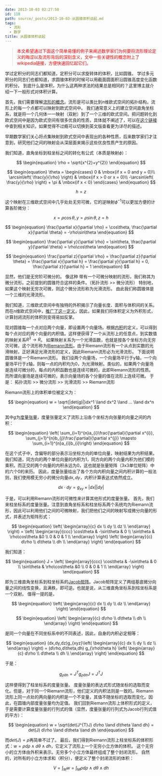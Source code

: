 ```yaml
---
date: 2013-10-03 02:27:50
id: 118
path: source/_posts/2013-10-03-从圆锥体积谈起.md
tags:
  - 流形
  - 数学
title: 从圆锥体积谈起
---
```


> <span style="color: #ff0000;">本文希望通过下面这个简单易懂的例子来阐述数学家们为何要将流形理论定义的晦涩以及流形背后的深刻含义，文中一些关键性的概念附上了wikipedia链接，方便快速回忆起它们。</span>


学过定积分的同志们都知道，定积分可以求旋转体的体积，比如圆锥。
学过多元积分的同志们也都知道，求圆锥体积的时候可以用截面圆面积沿圆锥高度变化函数的积分。
到底什么是体积，为什么这两种求法的结果总是相同的？这里博主就介绍一下一般形式对体积计算。

首先，我们需要理解[流形的概念](http://zh.wikipedia.org/wiki/%E6%B5%81%E5%BD%A2)。流形是可以类比到$n$维欧式空间的拓扑结构，流形上的每一个点都可以映射到欧式空间中。
我们通常意义上的建立空间直角坐标系，就是将一个几何体一一映射（双射）到了一个三维的欧式空间。把问题转化到欧式空间中是因为欧式空间有很多优良的性质，具体就不阐述了，可以在[这个链接](http://zh.wikipedia.org/wiki/%E6%AC%A7%E5%87%A0%E9%87%8C%E5%BE%97%E7%A9%BA%E9%97%B4)中查到相关知识，如果觉得不过瘾可以切换到英文版查看更为详尽的描述。

<!-- more -->

早期数学家们关心将点集映射到欧式空间中表现出的各种性质，后来数学家们才注意到，研究他们之间的映射会从深层面来揭示这些优良性质产生的原因。

我们知道，直角坐标到柱坐标之间的转化有公式（本质是映射$\phi$）：

$$
\begin{equation}
\rho = \sqrt{x^{2}+y^{2}}
\end{equation}
$$

$$
\begin{equation}
\theta = \begin{cases} 0 & \mbox{if x = 0 and y = 0}\\ \arcsin\left( \frac{y}{\rho} \right) & \mbox{if x > 0 or x = 0}\\ -\arcsin\left( \frac{y}{\rho} \right) + \pi & \mbox{if x < 0} \end{cases}
\end{equation}
$$

$$
\begin{equation}
h=z
\end{equation}
$$

这个映射在三维欧式空间中几乎处处无穷可微，它的逆映射$\phi ^{-1}$可以更加方便的计算各阶微分： 

$$
\begin{equation}
x = \rho \cos\theta,y = \rho \sin\theta,z = h
\end{equation}
$$

$$
\begin{equation}
\frac{\partial x}{\partial \rho} = \cos\theta, \frac{\partial x}{\partial \theta} = -\rho\sin\theta
\end{equation} 
$$

$$
\begin{equation}
\frac{\partial y}{\partial \rho} = \sin\theta, \frac{\partial y}{\partial \theta} = \rho\cos\theta
\end{equation}
$$

$$
\begin{equation}
\frac{\partial z}{\partial \rho} = \frac{\partial z}{\partial \theta} = \frac{\partial x}{\partial h} = \frac{\partial y}{\partial h} = 0, \frac{\partial z}{\partial h} = 1
\end{equation}
$$

显然，他们是无穷阶可微分的。 像这种 带有一个可微分映射的流形，我们称其为微分流形。之前提到的圆锥符合这样的条件。（拓扑流形 >> 微分流形）
特别地，如果这个映射无穷次可微，则这个微分流形称为光滑流形。
由此我们称圆锥体是一个三维的光滑流形。

我们知道，三维欧式空间中有独特的外积揭示了向量长度、面积与体积间的关系。而在$n$维欧式空间中，[推广了这一定义](http://zh.wikipedia.org/wiki/%E5%A4%96%E4%BB%A3%E6%95%B0)，因此，如果我们将体积定义为外积形式，计算封闭流形的体积则变得易如反掌。

现对圆锥每一个点对应两个向量，即设置两个向量场。根据[内积](http://zh.wikipedia.org/wiki/%E5%86%85%E7%A7%AF%E7%A9%BA%E9%97%B4)的定义，可以得到每个点对应的两个向量的内积值。这样便获得了一个从流形上的任意点，到实数值的映射关系$R^{3}\to R$。
如果映射关系为一个光滑函数，也就是按各个坐标方向无穷次可微，这个流形称为[Riemann流形](http://zh.wikipedia.org/wiki/%E9%BB%8E%E6%9B%BC%E6%B5%81%E5%BD%A2)。由于Riemann流形有一个从点到实数的光滑映射，正好满足光滑流形的定义，因此Riemann流形必为光滑流形。
下面说明圆锥体是一个Riemann流形。
我们设两个向量场，一个向量场平行于y轴，一个向量场平行于z轴，则每一点的内积均为0，为光滑映射。类似的，如果两个向量场是连续可微分的，每点的内积函数也是连续可微的，此即Riemann流形的性质。
而所谓向量场是连续可微的，表示向量场的各个分量的值在流形上连续可微。
于是：
拓扑流形 >> 微分流形 >> 光滑流形 >> Riemann流形

Riemann流形上的体积单位被定义为：

$$
\begin{equation}
w = \sqrt{|det(g)|}dx^1 \land dx^2 \land ... \land dx^n
\end{equation}
$$

其中$g$为[度量张量](http://zh.wikipedia.org/wiki/%E5%BA%A6%E9%87%8F%E5%BC%A0%E9%87%8F)，度量张量定义了流形上沿各个坐标方向张量的向量之间的内积：

$$
\begin{equation}
\left( \sum_{i=1}^{n}a_{i}\frac{\partial}{\partial x^{i}}, \sum_{j=1}^{n}b_{j}\frac{\partial}{\partial x^{j}} \mapsto \sum_{i=1}^{n}a_{i}b_{i}\right)
\end{equation}
$$

在这个式子中，含偏导的部分表示沿坐标方向的单位向量，映射结果为内积结果。
我们知道，同方向的两个单位向量的内积为1，同方向的两个向量内积为他们模的乘积。而正交的两个向量的内积永远为0，这也就是张量矩阵（3x3单位矩阵）中的六个0的来历。
因此，度量张量给出了各个方向内积向量之间内积计算的一般法则，我们使用模无穷小的微分向量$dx,dy$，内积计算表达式依然成立。

$$
\begin{equation}
dx\cdot dy = g_{xy}\times|dx||dy|
\end{equation}
$$

于是，可以利用Riemann流形的可微性来计算其他形式的度量张量。
首先，我们来柱坐标系的度量张量。注意到直角坐标系和柱坐标系两个系统均为Riemann流形，因此可以利用他们之间的可微映射，我们把他们之间的映射写成微分向量的形式，并表述为矩阵形式：

$$
\begin{equation}
\left( \begin{array}{c} dx \\ dy \\ dz \\ \end{array} \right) = \left( \begin{array}{ccc} \cos\theta & -\sin\theta & 0 \\ \sin\theta & \rho\cos\theta &0 \\ 0 & 0 & 1 \\ \end{array} \right) \left( \begin{array}{c} d\rho \\ d\theta \\ dh \\ \end{array} \right)
\end{equation}
$$

我们知道：

$$
\begin{equation}
J = \left( \begin{array}{ccc} \cos\theta & -\sin\theta & 0 \\ \sin\theta & \rho\cos\theta &0 \\ 0 & 0 & 1 \\ \end{array} \right)
\end{equation}
$$

即为三维直角坐标系到柱坐标系的[Jacob矩阵](http://zh.wikipedia.org/wiki/%E9%9B%85%E5%8F%AF%E6%AF%94%E7%9F%A9%E9%98%B5)。Jacob矩阵定义了两组基底微分向量之间的线性变换，且满秩，即可逆。也就是说，从三维直角坐标系到柱坐标系是一个双射。
值得一提的是，

$$
\begin{equation}
\left( \begin{array}{c} dx \\ dy \\ dz \\ \end{array} \right)
\end{equation}
$$

$$
\begin{equation}
\left( \begin{array}{c} d\rho \\ d\theta \\ dh \\ \end{array} \right)
\end{equation}
$$

是同一个向量在不同坐标系中的不同表述，因此，自身的内积必定相等：

$$
\begin{equation}
(dx,dy,dz)g_{xyz}\left( \begin{array}{c} dx \\ dy \\ dz \\ \end{array} \right) = (d\rho,d\theta,dh) g_{\rho\theta h} \left( \begin{array}{c} d\rho \\ d\theta \\ dh \\ \end{array} \right)
\end{equation}
$$

于是：

$$
\begin{equation}
g_{\rho\theta h} = J^{T}g_{\rho\theta h}J = J^{T}J
\end{equation}
$$

这样便得到了柱坐标系的度量张量。
度量张量的表达式形式随坐标的选取而变化。但是，对于同一个Riemann流形，他们定义的内积法则是一致的。Riemann流形上同一点处的两向量的内积是一个不变量，其值不随坐标的选取而变化。因此，在圆锥内部度量张量均为定值。
我们回到Riemann流形上体积形式的定义，于是需要计算度量张量的行列式的值（显然，度量张量的行列式为Jacob行列式值的平方）：

$$
\begin{equation}
w = \sqrt{det(J^{T}J) d\rho \land d\theta \land dh} = det(J) d\rho \land d\theta \land dh
\end{equation}
$$

而$det(J)=\rho$再简单不过了。
最后，我们得到Riemann流形上柱坐标系的体积形式：$w=\rho d\rho \land d\theta \land dh$，它定义了流形上一个无穷小立方体的体积。
这个无穷小的立方体由外积来表示。无穷多个小立方体最终组成了整个封闭流形。
自然的，对所有的小立方体求和（积分），便定义了整个封闭流形的体积：

$$
\begin{equation}
V = \int_{M}w = \int_{M}\rho d\rho \land d\theta \land dh
\end{equation}
$$